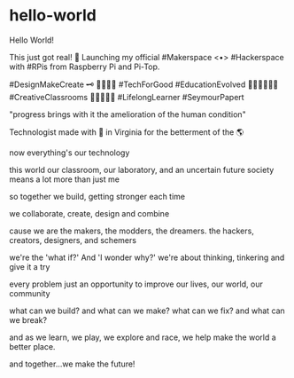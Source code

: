 # hello-world

Hello World!

This just got real! 🤖 Launching my official #Makerspace <•> #Hackerspace with #RPis from Raspberry Pi and Pi-Top.

#DesignMakeCreate 🗝 👾👨🏻‍💻 #TechForGood #EducationEvolved 👩🏻‍🏫👨🏻‍💻 #CreativeClassrooms 🏻‍🏫👩🏻‍🎓 #LifelongLearner #SeymourPapert

"progress brings with it the amelioration of the human condition"

Technologist made with 💚 in Virginia for the betterment of the 🌎

now everything's our technology

this world our classroom, our laboratory, and an uncertain future society means a lot more than just me

so together we build, getting stronger each time

we collaborate, create, design and combine

cause we are the makers, the modders, the dreamers. the hackers, creators, designers, and schemers

we're the 'what if?' And 'I wonder why?' we're about thinking, tinkering and give it a try

every problem just an opportunity to improve our lives, our world, our community

what can we build? and what can we make? what can we fix? and what can we break?

and as we learn, we play, we explore and race, we help make the world a better place.

and together...we make the future!
